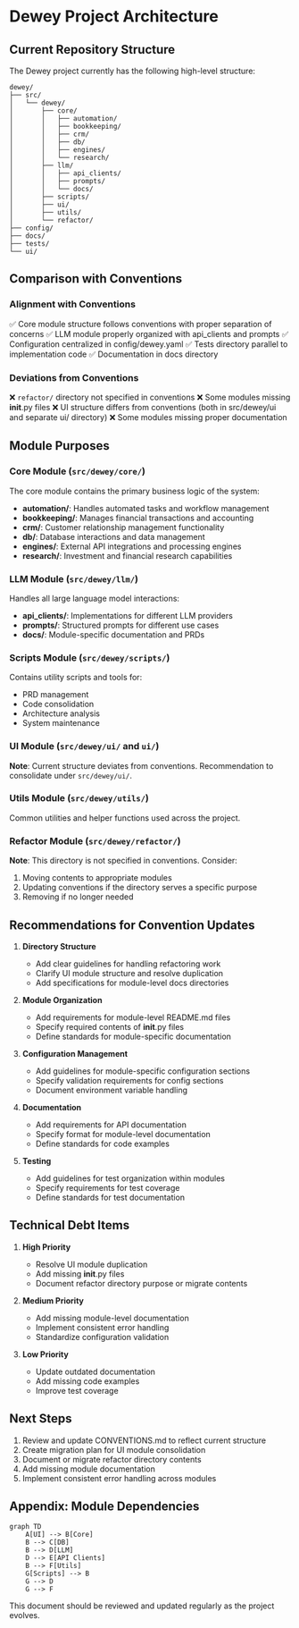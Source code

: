 # Dewey Project Architecture

## Current Repository Structure

The Dewey project currently has the following high-level structure:

```
dewey/
├── src/
│   └── dewey/
│       ├── core/
│       │   ├── automation/
│       │   ├── bookkeeping/
│       │   ├── crm/
│       │   ├── db/
│       │   ├── engines/
│       │   └── research/
│       ├── llm/
│       │   ├── api_clients/
│       │   ├── prompts/
│       │   └── docs/
│       ├── scripts/
│       ├── ui/
│       ├── utils/
│       └── refactor/
├── config/
├── docs/
├── tests/
└── ui/
```

## Comparison with Conventions

### Alignment with Conventions

✅ Core module structure follows conventions with proper separation of concerns
✅ LLM module properly organized with api_clients and prompts
✅ Configuration centralized in config/dewey.yaml
✅ Tests directory parallel to implementation code
✅ Documentation in docs directory

### Deviations from Conventions

❌ `refactor/` directory not specified in conventions
❌ Some modules missing __init__.py files
❌ UI structure differs from conventions (both in src/dewey/ui and separate ui/ directory)
❌ Some modules missing proper documentation

## Module Purposes

### Core Module (`src/dewey/core/`)

The core module contains the primary business logic of the system:

- **automation/**: Handles automated tasks and workflow management
- **bookkeeping/**: Manages financial transactions and accounting
- **crm/**: Customer relationship management functionality
- **db/**: Database interactions and data management
- **engines/**: External API integrations and processing engines
- **research/**: Investment and financial research capabilities

### LLM Module (`src/dewey/llm/`)

Handles all large language model interactions:

- **api_clients/**: Implementations for different LLM providers
- **prompts/**: Structured prompts for different use cases
- **docs/**: Module-specific documentation and PRDs

### Scripts Module (`src/dewey/scripts/`)

Contains utility scripts and tools for:

- PRD management
- Code consolidation
- Architecture analysis
- System maintenance

### UI Module (`src/dewey/ui/` and `ui/`)

**Note**: Current structure deviates from conventions. Recommendation to consolidate under `src/dewey/ui/`.

### Utils Module (`src/dewey/utils/`)

Common utilities and helper functions used across the project.

### Refactor Module (`src/dewey/refactor/`)

**Note**: This directory is not specified in conventions. Consider:

1. Moving contents to appropriate modules
1. Updating conventions if the directory serves a specific purpose
1. Removing if no longer needed

## Recommendations for Convention Updates

1. **Directory Structure**

   - Add clear guidelines for handling refactoring work
   - Clarify UI module structure and resolve duplication
   - Add specifications for module-level docs directories

1. **Module Organization**

   - Add requirements for module-level README.md files
   - Specify required contents of __init__.py files
   - Define standards for module-specific documentation

1. **Configuration Management**

   - Add guidelines for module-specific configuration sections
   - Specify validation requirements for config sections
   - Document environment variable handling

1. **Documentation**

   - Add requirements for API documentation
   - Specify format for module-level documentation
   - Define standards for code examples

1. **Testing**

   - Add guidelines for test organization within modules
   - Specify requirements for test coverage
   - Define standards for test documentation

## Technical Debt Items

1. **High Priority**

   - Resolve UI module duplication
   - Add missing __init__.py files
   - Document refactor directory purpose or migrate contents

1. **Medium Priority**

   - Add missing module-level documentation
   - Implement consistent error handling
   - Standardize configuration validation

1. **Low Priority**

   - Update outdated documentation
   - Add missing code examples
   - Improve test coverage

## Next Steps

1. Review and update CONVENTIONS.md to reflect current structure
1. Create migration plan for UI module consolidation
1. Document or migrate refactor directory contents
1. Add missing module documentation
1. Implement consistent error handling across modules

## Appendix: Module Dependencies

```mermaid
graph TD
    A[UI] --> B[Core]
    B --> C[DB]
    B --> D[LLM]
    D --> E[API Clients]
    B --> F[Utils]
    G[Scripts] --> B
    G --> D
    G --> F
```

This document should be reviewed and updated regularly as the project evolves.
